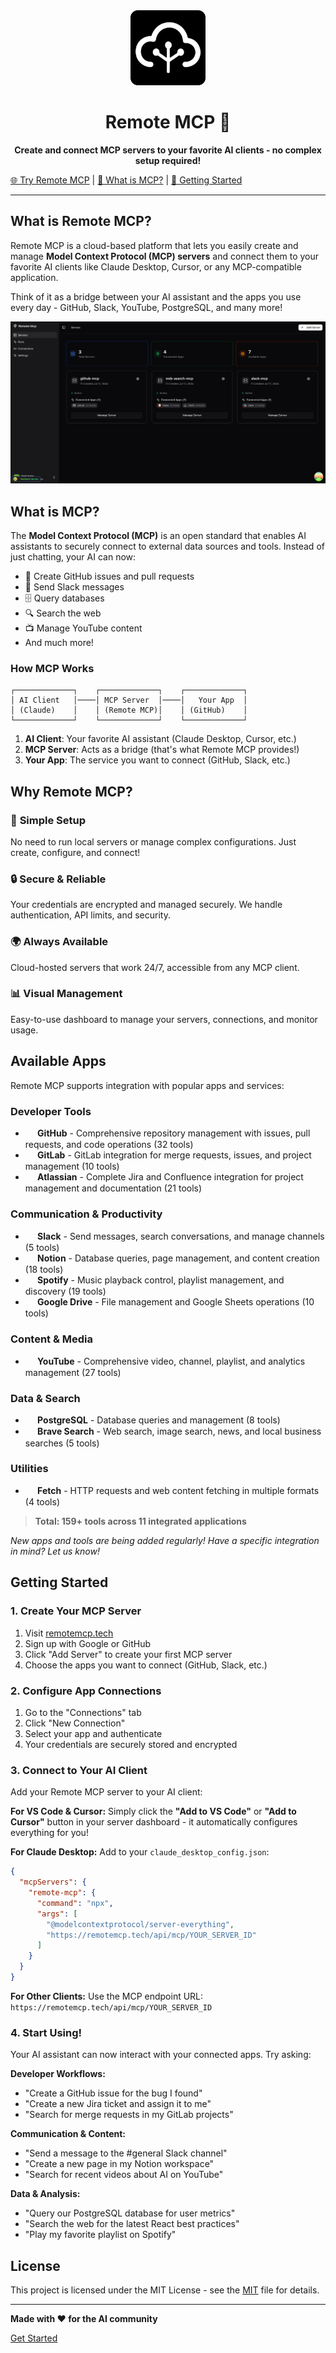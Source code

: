 <div align="center">

<img src="public/logo192.png" alt="Remote MCP Logo" width="120" height="120" />

# Remote MCP 🚀

**Create and connect MCP servers to your favorite AI clients - no complex setup required!**

</div>

[🌐 Try Remote MCP](https://remotemcp.tech) | [📖 What is MCP?](#what-is-mcp) | [🚀 Getting Started](#getting-started)

---

## What is Remote MCP?

Remote MCP is a cloud-based platform that lets you easily create and manage **Model Context Protocol (MCP) servers** and connect them to your favorite AI clients like Claude Desktop, Cursor, or any MCP-compatible application.

Think of it as a bridge between your AI assistant and the apps you use every day - GitHub, Slack, YouTube, PostgreSQL, and many more!

![Remote MCP Dashboard](assets/screenshot-servers.png)

## What is MCP?

The **Model Context Protocol (MCP)** is an open standard that enables AI assistants to securely connect to external data sources and tools. Instead of just chatting, your AI can now:

- 📝 Create GitHub issues and pull requests
- 💬 Send Slack messages
- 🗄️ Query databases
- 🔍 Search the web
- 📺 Manage YouTube content
- And much more!

### How MCP Works

```
┌─────────────┐    ┌─────────────┐    ┌─────────────┐
│ AI Client   │────│ MCP Server  │────│   Your App  │
│ (Claude)    │    │ (Remote MCP)│    │ (GitHub)    │
└─────────────┘    └─────────────┘    └─────────────┘
```

1. **AI Client**: Your favorite AI assistant (Claude Desktop, Cursor, etc.)
2. **MCP Server**: Acts as a bridge (that's what Remote MCP provides!)
3. **Your App**: The service you want to connect (GitHub, Slack, etc.)

## Why Remote MCP?

### 🎯 **Simple Setup**

No need to run local servers or manage complex configurations. Just create, configure, and connect!

### 🔒 **Secure & Reliable**

Your credentials are encrypted and managed securely. We handle authentication, API limits, and security.

### 🌍 **Always Available**

Cloud-hosted servers that work 24/7, accessible from any MCP client.

### 📊 **Visual Management**

Easy-to-use dashboard to manage your servers, connections, and monitor usage.


## Available Apps

Remote MCP supports integration with popular apps and services:

### Developer Tools
- **<img src="https://cdn.jsdelivr.net/npm/simple-icons@v13/icons/github.svg" width="16" height="16" style="vertical-align: middle;"> GitHub** - Comprehensive repository management with issues, pull requests, and code operations (32 tools)
- **<img src="https://cdn.jsdelivr.net/npm/simple-icons@v13/icons/gitlab.svg" width="16" height="16" style="vertical-align: middle;"> GitLab** - GitLab integration for merge requests, issues, and project management (10 tools)
- **<img src="https://cdn.jsdelivr.net/npm/simple-icons@v13/icons/atlassian.svg" width="16" height="16" style="vertical-align: middle;"> Atlassian** - Complete Jira and Confluence integration for project management and documentation (21 tools)

### Communication & Productivity
- **<img src="https://cdn.jsdelivr.net/npm/simple-icons@v13/icons/slack.svg" width="16" height="16" style="vertical-align: middle;"> Slack** - Send messages, search conversations, and manage channels (5 tools)
- **<img src="https://cdn.jsdelivr.net/npm/simple-icons@v13/icons/notion.svg" width="16" height="16" style="vertical-align: middle;"> Notion** - Database queries, page management, and content creation (18 tools)
- **<img src="https://cdn.jsdelivr.net/npm/simple-icons@v13/icons/spotify.svg" width="16" height="16" style="vertical-align: middle;"> Spotify** - Music playback control, playlist management, and discovery (19 tools)
- **<img src="https://cdn.jsdelivr.net/npm/simple-icons@v13/icons/googledrive.svg" width="16" height="16" style="vertical-align: middle;"> Google Drive** - File management and Google Sheets operations (10 tools)

### Content & Media
- **<img src="https://cdn.jsdelivr.net/npm/simple-icons@v13/icons/youtube.svg" width="16" height="16" style="vertical-align: middle;"> YouTube** - Comprehensive video, channel, playlist, and analytics management (27 tools)

### Data & Search
- **<img src="https://cdn.jsdelivr.net/npm/simple-icons@v13/icons/postgresql.svg" width="16" height="16" style="vertical-align: middle;"> PostgreSQL** - Database queries and management (8 tools)
- **<img src="https://cdn.jsdelivr.net/npm/simple-icons@v13/icons/brave.svg" width="16" height="16" style="vertical-align: middle;"> Brave Search** - Web search, image search, news, and local business searches (5 tools)

### Utilities
- **<img src="https://cdn.jsdelivr.net/npm/simple-icons@v13/icons/fastapi.svg" width="16" height="16" style="vertical-align: middle;"> Fetch** - HTTP requests and web content fetching in multiple formats (4 tools)

> **Total: 159+ tools across 11 integrated applications**

_New apps and tools are being added regularly! Have a specific integration in mind? Let us know!_

## Getting Started

### 1. Create Your MCP Server

1. Visit [remotemcp.tech](https://remotemcp.tech)
2. Sign up with Google or GitHub
3. Click "Add Server" to create your first MCP server
4. Choose the apps you want to connect (GitHub, Slack, etc.)

### 2. Configure App Connections

1. Go to the "Connections" tab
2. Click "New Connection"
3. Select your app and authenticate
4. Your credentials are securely stored and encrypted

### 3. Connect to Your AI Client

Add your Remote MCP server to your AI client:

**For VS Code & Cursor:**
Simply click the **"Add to VS Code"** or **"Add to Cursor"** button in your server dashboard - it automatically configures everything for you!

**For Claude Desktop:**
Add to your `claude_desktop_config.json`:

```json
{
  "mcpServers": {
    "remote-mcp": {
      "command": "npx",
      "args": [
        "@modelcontextprotocol/server-everything",
        "https://remotemcp.tech/api/mcp/YOUR_SERVER_ID"
      ]
    }
  }
}
```

**For Other Clients:**
Use the MCP endpoint URL: `https://remotemcp.tech/api/mcp/YOUR_SERVER_ID`

### 4. Start Using!

Your AI assistant can now interact with your connected apps. Try asking:

**Developer Workflows:**
- "Create a GitHub issue for the bug I found"
- "Create a new Jira ticket and assign it to me"
- "Search for merge requests in my GitLab projects"

**Communication & Content:**
- "Send a message to the #general Slack channel"
- "Create a new page in my Notion workspace"
- "Search for recent videos about AI on YouTube"

**Data & Analysis:**
- "Query our PostgreSQL database for user metrics"
- "Search the web for the latest React best practices"
- "Play my favorite playlist on Spotify"

<!-- ## Contributing

We welcome contributions! Check out our [contributing guidelines](CONTRIBUTING.md) to get started. -->

## License

This project is licensed under the MIT License - see the [MIT](LICENSE) file for details.

---

**Made with ❤️ for the AI community**

[Get Started](https://remotemcp.tech)
